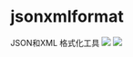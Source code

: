 # jsonxmlformat
JSON和XML 格式化工具
![](https://cdn.jsdelivr.net/gh/liuxianjin/ImgHosting/blob-pic/202303171357510.png)
![](https://cdn.jsdelivr.net/gh/liuxianjin/ImgHosting/blob-pic/202303171357483.jpg)
